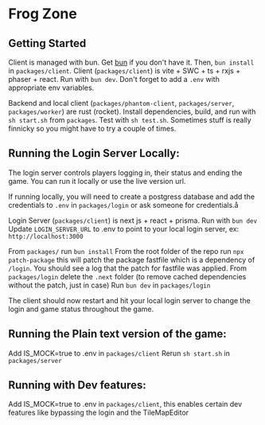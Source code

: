 # Frog Zone

## Getting Started
Client is managed with bun. Get [bun](https://bun.sh) if you don't have it.
Then, `bun install` in `packages/client`.
Client (`packages/client`) is vite + SWC + ts + rxjs + phaser + react. Run with `bun dev`. Don't forget to add a `.env` with appropriate env variables.


Backend and local client (`packages/phantom-client`, `packages/server`, `packages/worker`) are rust (rocket). Install dependencies, build, and run with `sh start.sh` from `packages`. Test with `sh test.sh`. Sometimes stuff is really finnicky so you might have to try a couple of times.


## Running the Login Server Locally:

The login server controls players logging in, their status and ending the game. You can run it locally or use the live version url.

If running locally, you will need to create a postgress database and add the credentials to `.env` in `packages/login` or ask someone for credentials.å

Login Server (`packages/client`) is next js + react + prisma. Run with `bun dev`
Update `LOGIN_SERVER_URL` to .env to point to your local login server, ex: `http://localhost:3000`

From `packages/` run `bun install`
From the root folder of the repo run `npx patch-package` this will patch the package fastfile which is a dependency of `/login`. You should see a log that the patch for fastfile was applied.
From `packages/login` delete the `.next` folder (to remove cached dependencies without the patch, just in case)
Run `bun dev` in `packages/login`

The client should now restart and hit your local login server to change the login and game status throughout the game.

## Running the Plain text version of the game:

Add IS_MOCK=true to .env in `packages/client`
Rerun `sh start.sh` in  `packages/server`

## Running with Dev features:
Add IS_MOCK=true to .env in `packages/client`, this enables certain dev features like bypassing the login and the TileMapEditor

